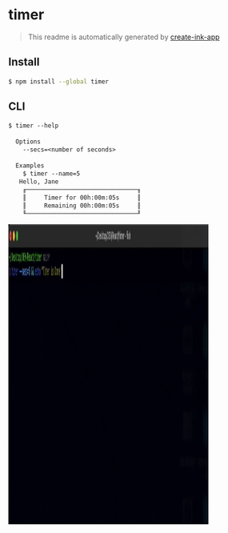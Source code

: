 # timer

> This readme is automatically generated by [create-ink-app](https://github.com/vadimdemedes/create-ink-app)

## Install

```bash
$ npm install --global timer
```

## CLI

```
$ timer --help

  Options
    --secs=<number of seconds>

  Examples
    $ timer --name=5
   Hello, Jane
    ╓───────────────────────────────╖
    ║     Timer for 00h:00m:05s     ║
    ║     Remaining 00h:00m:05s     ║
    ╙───────────────────────────────╜
```
<img src="./timer.gif" style="text-align:center" width="400" height="600" />
